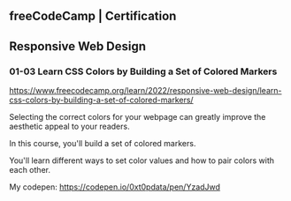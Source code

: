 ## freeCodeCamp | Certification
## Responsive Web Design

### 01-03 Learn CSS Colors by Building a Set of Colored Markers

https://www.freecodecamp.org/learn/2022/responsive-web-design/learn-css-colors-by-building-a-set-of-colored-markers/

Selecting the correct colors for your webpage can greatly improve the aesthetic appeal to your readers.

In this course, you'll build a set of colored markers. 

You'll learn different ways to set color values and how to pair colors with each other.

My codepen: https://codepen.io/0xt0pdata/pen/YzadJwd
